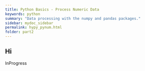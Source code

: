 ```yaml
---
title: Python Basics - Process Numeric Data
keywords: python
summary: "Data processing with the numpy and pandas packages."
sidebar: mydoc_sidebar
permalink: hypy_pynum.html
folder: part2
---
```


## Hi

InProgress
